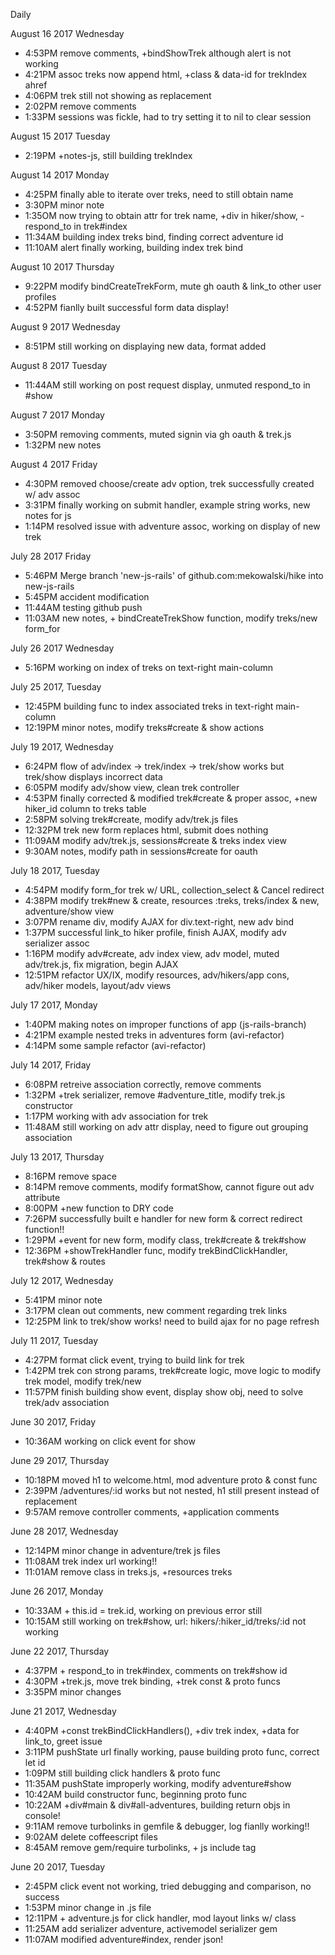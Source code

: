 Daily

August 16 2017 Wednesday
- 4:53PM     remove comments, +bindShowTrek although alert is not working
- 4:21PM     assoc treks now append html, +class & data-id for trekIndex ahref
- 4:06PM     trek still not showing as replacement
- 2:02PM     remove comments
- 1:33PM     sessions was fickle, had to try setting it to nil to clear session

August 15 2017 Tuesday
- 2:19PM     +notes-js, still building trekIndex

August 14 2017 Monday
- 4:25PM     finally able to iterate over treks, need to still obtain name
- 3:30PM     minor note
- 1:35OM     now trying to obtain attr for trek name, +div in hiker/show, -respond_to in trek#index
- 11:34AM    building index treks bind, finding correct adventure id
- 11:10AM    alert finally working, building index trek bind

August 10 2017 Thursday
- 9:22PM     modify bindCreateTrekForm, mute gh oauth & link_to other user profiles
- 4:52PM     fianlly built successful form data display!

August 9 2017 Wednesday
- 8:51PM     still working on displaying new data, format added

August 8 2017 Tuesday
- 11:44AM    still working on post request display, unmuted respond_to in #show

August 7 2017 Monday
- 3:50PM    removing comments, muted signin via gh oauth & trek.js
- 1:32PM    new notes

August 4 2017 Friday
- 4:30PM    removed choose/create adv option, trek successfully created w/ adv assoc
- 3:31PM    finally working on submit handler, example string works, new notes for js
- 1:14PM    resolved issue with adventure assoc, working on display of new trek

July 28 2017 Friday
- 5:46PM    Merge branch 'new-js-rails' of github.com:mekowalski/hike into new-js-rails
- 5:45PM    accident modification
- 11:44AM   testing github push
- 11:03AM   new notes, + bindCreateTrekShow function, modify treks/new form_for

July 26 2017 Wednesday
- 5:16PM    working on index of treks on text-right main-column

July 25 2017, Tuesday
- 12:45PM   building func to index associated treks in text-right main-column
- 12:19PM   minor notes, modify treks#create & show actions

July 19 2017, Wednesday
- 6:24PM    flow of adv/index -> trek/index -> trek/show works but trek/show displays incorrect data
- 6:05PM    modify adv/show view, clean trek controller
- 4:53PM    finally corrected & modified trek#create & proper assoc, +new hiker_id column to treks table
- 2:58PM    solving trek#create, modify adv/trek.js files
- 12:32PM   trek new form replaces html, submit does nothing
- 11:09AM   modify adv/trek.js, sessions#create & treks index view
- 9:30AM    notes, modify path in sessions#create for oauth

July 18 2017, Tuesday
- 4:54PM    modify form_for trek w/ URL, collection_select & Cancel redirect
- 4:38PM    modify trek#new & create, resources :treks, treks/index & new, adventure/show view
- 3:07PM    rename div, modify AJAX for div.text-right, new adv bind
- 1:37PM    successful link_to hiker profile, finish AJAX, modify adv serializer assoc
- 1:16PM    modify adv#create, adv index view, adv model, muted adv/trek.js, fix migration, begin AJAX
- 12:51PM   refactor UX/IX, modify resources, adv/hikers/app cons, adv/hiker models, layout/adv views

July 17 2017, Monday
- 1:40PM    making notes on improper functions of app (js-rails-branch)
- 4:21PM    example nested treks in adventures form (avi-refactor)
- 4:14PM    some sample refactor (avi-refactor)

July 14 2017, Friday
- 6:08PM    retreive association correctly, remove comments
- 1:32PM    +trek serializer, remove #adventure_title, modify trek.js constructor
- 1:17PM    working with adv association for trek
- 11:48AM   still working on adv attr display, need to figure out grouping association

July 13 2017, Thursday
- 8:16PM    remove space
- 8:14PM    remove comments, modify formatShow, cannot figure out adv attribute
- 8:00PM    +new function to DRY code
- 7:26PM    successfully built e handler for new form & correct redirect function!!
- 1:29PM    +event for new form, modify class, trek#create & trek#show
- 12:36PM   +showTrekHandler func, modify trekBindClickHandler, trek#show & routes

July 12 2017, Wednesday
- 5:41PM    minor note
- 3:17PM    clean out comments, new comment regarding trek links
- 12:25PM   link to trek/show works! need to build ajax for no page refresh

July 11 2017, Tuesday
- 4:27PM    format click event, trying to build link for trek
- 1:42PM    trek con strong params, trek#create logic, move logic to modify trek model, modify trek/new
- 11:57PM   finish building show event, display show obj, need to solve trek/adv association

June 30 2017, Friday
- 10:36AM   working on click event for show

June 29 2017, Thursday
- 10:18PM   moved h1 to welcome.html, mod adventure proto & const func
- 2:39PM    /adventures/:id works but not nested, h1 still present instead of replacement
- 9:57AM    remove controller comments, +application comments

June 28 2017, Wednesday
- 12:14PM   minor change in adventure/trek js files
- 11:08AM   trek index url working!!
- 11:01AM   remove class in treks.js, +resources treks

June 26 2017, Monday
- 10:33AM   + this.id = trek.id, working on previous error still
- 10:15AM   still working on trek#show, url: hikers/:hiker_id/treks/:id not working

June 22 2017, Thursday
- 4:37PM    + respond_to in trek#index, comments on trek#show id
- 4:30PM    +trek.js, move trek binding, +trek const & proto funcs
- 3:35PM    minor changes

June 21 2017, Wednesday
- 4:40PM    +const trekBindClickHandlers(), +div trek index, +data for link_to, greet issue
- 3:11PM    pushState url finally working, pause building proto func, correct let id
- 1:09PM    still building click handlers & proto func
- 11:35AM   pushState improperly working, modify adventure#show
- 10:42AM   build constructor func, beginning proto func
- 10:22AM   +div#main & div#all-adventures, building return objs in console!
- 9:11AM    remove turbolinks in gemfile & debugger, log fianlly working!!
- 9:02AM    delete coffeescript files
- 8:45AM    remove gem/require turbolinks, + js include tag

June 20 2017, Tuesday
- 2:45PM    click event not working, tried debugging and comparison, no success
- 1:53PM    minor change in .js file
- 12:11PM   + adventure.js for click handler, mod layout links w/ class
- 11:25AM   add serializer adventure, activemodel serializer gem
- 11:07AM   modified adventure#index, render json!
